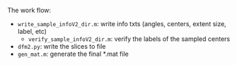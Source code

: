 The work flow:

* `write_sample_infoV2_dir.m`: write info txts (angles, centers, extent size, label, etc)
  * `verify_sample_infoV2_dir.m`: verify the labels of the sampled centers
* `dfm2.py`: write the slices to file
* `gen_mat.m`: generate the final *.mat file